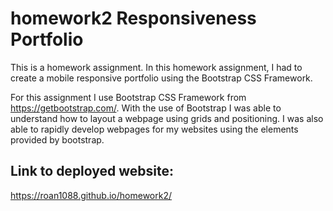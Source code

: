 # homework2 Responsiveness Portfolio

This is a homework assignment. In this homework assignment, I had to create a mobile responsive portfolio using the Bootstrap CSS Framework.

For this assignment I use Bootstrap CSS Framework from https://getbootstrap.com/. With the use of Bootstrap I was able to understand how to layout a webpage using grids and positioning. I was also able to rapidly develop webpages for my websites using the elements provided by bootstrap.

## Link to deployed website:

https://roan1088.github.io/homework2/